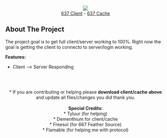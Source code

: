 <!-- PROJECT LOGO -->
<br />
<div align="center">
  <a href="https://github.com/othneildrew/Best-README-Template">
    <img src="https://i.imgur.com/mU3ygty.png">
  </a>
  <br />
    <a href="https://mega.nz/file/n9cjiayI#4e4KmUSOY5L6uynVQSFGxJmMq4J8Du0fcFK5JcbQDnU">637 Client</a>
    -
    <a href="https://mega.nz/file/35FFAAjK#pFmJCFVYAoXCqpysnGyEW6i1iFpUvqeUk_ODnDQPK64">637 Cache</a>
  </p>
</div>

<!-- ABOUT THE PROJECT -->
## About The Project
The project goal is to get full client/server working to 100%. Right now the goal is getting the client to connecto to server/login working.

<b>Features:</b>
* Client --> Server Responding

  <br />
    <br />
<div align="center">
  * If you are contributing or helping please <b>download client/cache above</b> and update all files/changes you did thank you.
<br />
  
<div align="center">
  <br />
  <b>Special Credits:</b>
  <br />
* Tyluur (for helping)
  <br />
   * Dementhium for client/cache
  <br />
  * Freesol (for 667 Feather Source)
  <br />
   * Flamable (for helping me with protocol)

